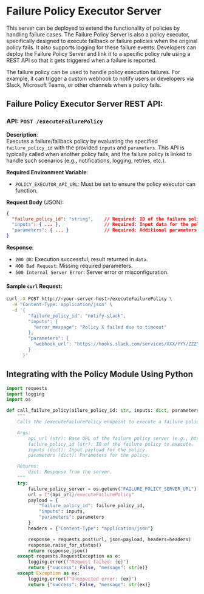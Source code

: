 # Failure Policy Executor Server

This server can be deployed to extend the functionality of policies by handling failure cases. The Failure Policy Server is also a policy executor, specifically designed to execute fallback or failure policies when the original policy fails. It also supports logging for these failure events. Developers can deploy the Failure Policy Server and link it to a specific policy rule using a REST API so that it gets triggered when a failure is reported.

The failure policy can be used to handle policy execution failures. For example, it can trigger a custom webhook to notify users or developers via Slack, Microsoft Teams, or other channels when a policy fails.

## Failure Policy Executor Server REST API:

### **API: `POST /executeFailurePolicy`**

**Description**:  
Executes a failure/fallback policy by evaluating the specified `failure_policy_id` with the provided `inputs` and `parameters`. This API is typically called when another policy fails, and the failure policy is linked to handle such scenarios (e.g., notifications, logging, retries, etc.).

**Required Environment Variable**:  
- `POLICY_EXECUTOR_API_URL`: Must be set to ensure the policy executor can function.

**Request Body** (JSON):
```json
{
  "failure_policy_id": "string",    // Required: ID of the failure policy to execute
  "inputs": { ... },                // Required: Input data for the policy
  "parameters": { ... }             // Required: Additional parameters for policy execution
}
```

**Response**:
- `200 OK`: Execution successful; result returned in `data`.
- `400 Bad Request`: Missing required parameters.
- `500 Internal Server Error`: Server error or misconfiguration.

#### **Sample `curl` Request**:
```bash
curl -X POST http://<your-server-host>/executeFailurePolicy \
  -H "Content-Type: application/json" \
  -d '{
        "failure_policy_id": "notify-slack",
        "inputs": {
          "error_message": "Policy X failed due to timeout"
        },
        "parameters": {
          "webhook_url": "https://hooks.slack.com/services/XXX/YYY/ZZZ"
        }
      }'
```

## Integrating with the Policy Module Using Python
```python
import requests
import logging
import os

def call_failure_policy(ailure_policy_id: str, inputs: dict, parameters: dict):
    """
    Calls the /executeFailurePolicy endpoint to execute a failure policy.

    Args:
        api_url (str): Base URL of the failure policy server (e.g., http://<server-url>:8000) - taken from env.
        failure_policy_id (str): ID of the failure policy to execute.
        inputs (dict): Input payload for the policy.
        parameters (dict): Parameters for the policy.

    Returns:
        dict: Response from the server.
    """
    try:
        failure_policy_server = os.getenv("FAILURE_POLICY_SERVER_URL")
        url = f"{api_url}/executeFailurePolicy"
        payload = {
            "failure_policy_id": failure_policy_id,
            "inputs": inputs,
            "parameters": parameters
        }
        headers = {"Content-Type": "application/json"}

        response = requests.post(url, json=payload, headers=headers)
        response.raise_for_status()
        return response.json()
    except requests.RequestException as e:
        logging.error(f"Request failed: {e}")
        return {"success": False, "message": str(e)}
    except Exception as ex:
        logging.error(f"Unexpected error: {ex}")
        return {"success": False, "message": str(ex)}
```
